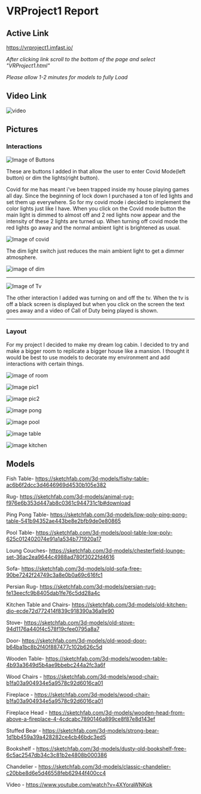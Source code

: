 # VRProject1 Report


## Active Link

https://vrproject1.imfast.io/

*After clicking link scroll to the bottom of the page and select "VRProject1.html"*

*Please allow 1-2 minutes for models to fully Load*

## Video Link

![video](https://www.youtube.com/watch?v=US8F9BoLDCc&feature=youtu.be)


## Pictures
### Interactions
![Image of Buttons](https://github.com/colin-69/VRProject1/blob/master/VRPics/buttons.JPG)

These are buttons I added in that allow the user to enter Covid Mode(left button) or dim the lights(right button).

Covid for me has meant i've been trapped inside my house playing games all day. Since the beginning of lock down I purchased a ton of led lights and set them up everywhere. So for my covid mode i decided to implement the color lights just like I have. When you click on the Covid mode button the main light is dimmed to almost off and 2 red lights now appear and the intensity of these 2 lights are turned up. When turning off covid mode the red lights go away and the normal ambient light is brightened as usual. 

![Image of covid](https://github.com/colin-69/VRProject1/blob/master/VRPics/covid.JPG)

The dim light switch just reduces the main ambient light to get a dimmer atmosphere.

![image of dim](https://github.com/colin-69/VRProject1/blob/master/VRPics/dim.JPG)

----------------------------------------------------------------------------------------------------------------------------------------------------------------

![Image of Tv](https://github.com/colin-69/VRProject1/blob/master/VRPics/TVon.JPG)

The other interaction I added was turning on and off the tv. When the tv is off a black screen is displayed but when you click on the screen the text goes away and a video of Call of Duty being played is shown.

------------------------------------------------------------------------------------------------------------------------------------------------------------------

### Layout

For my project I decided to make my dream log cabin. I decided to try and make a bigger room to replicate a bigger house like a mansion. I thought it would be best to use models to decorate my environment and add interactions with certain things. 

![image of room](https://github.com/colin-69/VRProject1/blob/master/VRPics/room.JPG)

![Image pic1](https://github.com/colin-69/VRProject1/blob/master/VRPics/pic1.JPG)

![image pic2](https://github.com/colin-69/VRProject1/blob/master/VRPics/pic2.JPG)

![image pong](https://github.com/colin-69/VRProject1/blob/master/VRPics/pongt.JPG)

![image pool](https://github.com/colin-69/VRProject1/blob/master/VRPics/poolt.JPG)

![image table](https://github.com/colin-69/VRProject1/blob/master/VRPics/table.JPG)

![image kitchen](https://github.com/colin-69/VRProject1/blob/master/VRPics/kitchen.JPG)

## Models

Fish Table- https://sketchfab.com/3d-models/fishy-table-ac6b6f2dcc3d4646969d4530b105e382

Rug- https://sketchfab.com/3d-models/animal-rug-f976e6b353d447ab8c0361c944731c1b#download

Ping Pong Table- https://sketchfab.com/3d-models/low-poly-ping-pong-table-541b94352ae443be8e2bfb9de0e80865

Pool Table- https://sketchfab.com/3d-models/pool-table-low-poly-625c012402074e91a1a534b771920a17

Loung Couches- https://sketchfab.com/3d-models/chesterfield-lounge-set-36ac2ea9644c4988ad780f3022fd4616

Sofa- https://sketchfab.com/3d-models/old-sofa-free-90be7242f24749c3a8e0b0a69c616fc1

Persian Rug- https://sketchfab.com/3d-models/persian-rug-fe13eecfc9b8405dab1fe76c5dd28a4c

Kitchen Table and Chairs- https://sketchfab.com/3d-models/old-kitchen-dio-ecde72d772414f839c918390a36a9e90

Stove- https://sketchfab.com/3d-models/old-stove-94d1176a440f4c578f19cfee0795a8a7

Door- https://sketchfab.com/3d-models/old-wood-door-b64ba1bc8b2f40f887477c102b626c5d

Wooden Table- https://sketchfab.com/3d-models/wooden-table-4b93a3649d5b4ae9bbebc244a2fc3a6f

Wood Chairs - https://sketchfab.com/3d-models/wood-chair-b1fa03a904934e5a9578c92d6016ca01

Fireplace - https://sketchfab.com/3d-models/wood-chair-b1fa03a904934e5a9578c92d6016ca01

Fireplace Head - https://sketchfab.com/3d-models/wooden-head-from-above-a-fireplace-4-4cdcabc7890146a899ce8f87e8d143ef

Stuffed Bear - https://sketchfab.com/3d-models/strong-bear-1d1bb459a39a428282ce4cb46bdc3ed5 

Bookshelf - https://sketchfab.com/3d-models/dusty-old-bookshelf-free-6c5ac2547db34c3c81b2e4808b000386

Chandelier - https://sketchfab.com/3d-models/classic-chandelier-c20bbe8d6e5d46558feb62944f400cc4

Video - https://www.youtube.com/watch?v=4XYoraWNKpk

